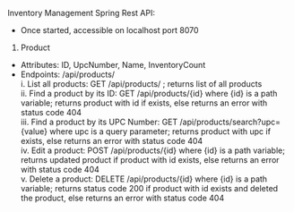 Inventory Management Spring Rest API:
- Once started, accessible on localhost port 8070

1. Product
- Attributes: ID, UpcNumber, Name, InventoryCount
- Endpoints: /api/products/ <br/>
i. List all products: GET /api/products/ ; returns list of all products <br/>
ii. Find a product by its ID: GET /api/products/{id} where {id} is a path variable; returns product with id if exists, else returns an error with status code 404 <br/>
iii. Find a product by its UPC Number: GET /api/products/search?upc={value} where upc is a query parameter; returns product with upc if exists, else returns an error with status code 404 <br/>
iv. Edit a product: POST /api/products/{id} where {id} is a path variable; returns updated product if product with id exists, else returns an error with status code 404 <br/>
v. Delete a product: DELETE /api/products/{id} where {id} is a path variable; returns status code 200 if product with id exists and deleted the product, else returns an error with status code 404 <br/>
